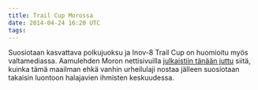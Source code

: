 ```yaml
---
title: Trail Cup Morossa
date: 2014-04-24 16:20 UTC
tags:
---
```


Suosiotaan kasvattava polkujuoksu ja Inov-8 Trail Cup on huomioitu myös valtamediassa. Aamulehden Moron nettisivuilla [julkaistiin tänään juttu](http://moro.aamulehti.fi/2014/04/23/miten-olisi-polkujuoksu-uusi-vanha-laji/) siitä, kuinka tämä maailman ehkä vanhin urheilulaji nostaa jälleen suosiotaan takaisin luontoon halajavien ihmisten keskuudessa.